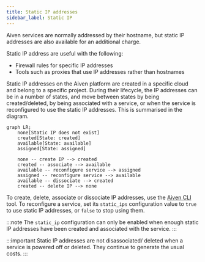 ```yaml
---
title: Static IP addresses
sidebar_label: Static IP
---
```


Aiven services are normally addressed by their hostname, but static IP addresses are also available for an additional charge.

Static IP address are useful with the following:

-   Firewall rules for specific IP addresses
-   Tools such as proxies that use IP addresses rather than hostnames

Static IP addresses on the Aiven platform are created in a specific cloud and belong to a
specific project. During their lifecycle, the IP addresses can be in a
number of states, and move between states by being created/deleted, by
being associated with a service, or when the service is reconfigured to
use the static IP addresses. This is summarised in the diagram.

```mermaid
graph LR;
    none[Static IP does not exist]
    created[State: created]
    available[State: available]
    assigned[State: assigned]

    none -- create IP --> created
    created -- associate --> available
    available -- reconfigure service --> assigned
    assigned -- reconfigure service --> available
    available -- dissociate --> created
    created -- delete IP --> none
```

To create, delete, associate or dissociate IP addresses, use the
[Aiven CLI](/docs/tools/cli) tool. To reconfigure a
service, set its `static_ips` configuration value to `true` to use
static IP addresses, or `false` to stop using them.

:::note
The `static_ip` configuration can only be enabled when enough static IP
addresses have been created and associated with the service.
:::

:::important
Static IP addresses are not disassociated/ deleted when a service is powered off or
deleted. They continue to generate the usual costs.
:::
